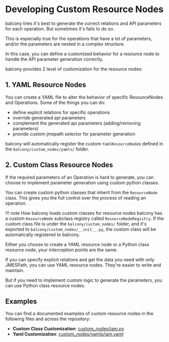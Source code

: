 # Developing Custom Resource Nodes

balcony tries it's best to generate the correct relations and API parameters for each operation. But sometimes it's fails to do so.

This is especially true for the operations that have a lot of parameters, and/or the parameters are nested in a complex structure.

In this case, you can define a customized behavior for a resource node to handle the API parameter generation correctly.

balcony provides 2 level of customization for the resource nodes:

## 1. YAML Resource Nodes

You can create a YAML file to alter the behavior of specific ResourceNodes and Operations. Some of the things you can do:

- define explicit relations for specific operations
- override generated api parameters
- complement the generated api parameters (adding/removing parameters)
- provide custom jmepath selector for parameter generation

balcony will automatically register the custom `YamlResourceNode`s defined in the `balcony/custom_nodes/yamls/` folder.

## 2. Custom Class Resource Nodes

If the required parameters of an Operation is hard to generate, you can choose to implement parameter generation using custom python classes.


You can create custom python classes that inherit from the `ResourceNode` class. This gives you the full control over the process of reading an operation.

!!! note How balcony loads custom classes for resource nodes 
    balcony has a custom `ResourceNode` subclass registry called `ResourceNodeRegistry`. If the custom class file is under the `balcony/custom_nodes/` folder, and it's exported to `balcony/custom_nodes/__init__.py`, the custom class will be automatically registered to balcony.
    



Either you choose to create a YAML resource node or a Python class resource node, your interception points are the same.

If you can specify explicit relations and get the data you need with only JMESPath, you can use YAML resource nodes. They're easier to write and maintain.

But if you need to implement custom logic to generate the parameters, you can use Python class resource nodes.

## Examples

You can find a documented examples of custom resource nodes in the following files and across the repository:

- **Custom Class Customization**: [custom_nodes/iam.py](https://github.com/oguzhan-yilmaz/balcony/blob/main/balcony/custom_nodes/iam.py)
- **Yaml Customization**: [custom_nodes/yamls/iam.yaml](https://github.com/oguzhan-yilmaz/balcony/blob/main/balcony/custom_nodes/yamls/iam.yaml)
